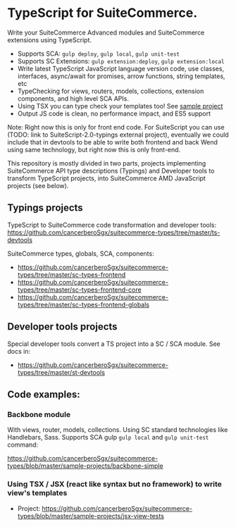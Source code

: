 # TypeScript for SuiteCommerce. 

Write your SuiteCommerce Advanced modules and SuiteCommerce extensions using TypeScript.

 * Supports SCA: `gulp deploy`, `gulp local`, `gulp unit-test`
 * Supports SC Extensions: `gulp extension:deploy`, `gulp extension:local`
 * Write latest TypeScript JavaScript language version code, use classes, interfaces, async/await for promises, arrow functions, string templates, etc 
 * TypeChecking for views, routers, models, collections, extension components, and high level SCA APIs. 
 * Using TSX you can type check your templates too! See [sample project](https://github.com/cancerberoSgx/suitecommerce-types/blob/master/sample-projects/jsx-view-tests)
 * Output JS code is clean, no performance impact, and ES5 support

Note: Right now this is only for front end code. For SuiteScript you can use (TODO: link to SuiteScript-2.0-typings external project), eventually we could include that in devtools to be able to write both frontend and back Wend using same technology, but right now this is only front-end.

This repository is mostly divided in two parts, projects implementing SuiteCommerce API type descriptions (Typings) and Developer tools to transform TypeScript projects, into SuiteCommerce AMD JavaScript projects (see below). 

## Typings projects

TypeScript to SuiteCommerce code transformation and developer tools:  https://github.com/cancerberoSgx/suitecommerce-types/tree/master/ts-devtools

SuiteCommerce types, globals, SCA, components: 

 * https://github.com/cancerberoSgx/suitecommerce-types/tree/master/sc-types-frontend
 * https://github.com/cancerberoSgx/suitecommerce-types/tree/master/sc-types-frontend-core
 * https://github.com/cancerberoSgx/suitecommerce-types/tree/master/sc-types-frontend-globals


## Developer tools projects

Special developer tools convert a TS project into a SC / SCA module. See docs in:

 * https://github.com/cancerberoSgx/suitecommerce-types/tree/master/st-devtools


## Code examples: 

### Backbone module

With views, router, models, collections. Using SC standard technologies like Handlebars, Sass. Supports SCA gulp `gulp local` and `gulp unit-test` command: 

https://github.com/cancerberoSgx/suitecommerce-types/blob/master/sample-projects/backbone-simple

### Using TSX / JSX (react like syntax but no framework) to write view's templates

 * Project: https://github.com/cancerberoSgx/suitecommerce-types/blob/master/sample-projects/jsx-view-tests
